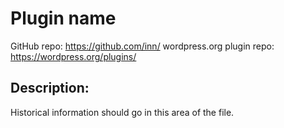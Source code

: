 # Plugin name

GitHub repo: https://github.com/inn/
wordpress.org plugin repo: https://wordpress.org/plugins/

## Description:

Historical information should go in this area of the file.
